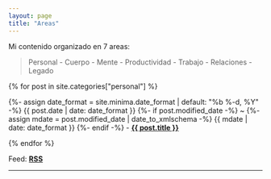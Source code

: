 ```yaml
---
layout: page
title: "Areas"
---
```


Mi contenido organizado en 7 areas:

> Personal - Cuerpo - Mente - Productividad - Trabajo - Relaciones - Legado

{% for post in site.categories["personal"] %}
  <p>{%- assign date_format = site.minima.date_format | default: "%b %-d, %Y" -%}
    <time class="dt-published" datetime="{{ post.date | date_to_xmlschema }}" itemprop="datePublished">
      {{ post.date | date: date_format }}
    </time>
    {%- if post.modified_date -%}
      ~ 
      {%- assign mdate = post.modified_date | date_to_xmlschema -%}
      <time class="dt-modified" datetime="{{ mdate }}" itemprop="dateModified">
        {{ mdate | date: date_format }}
      </time>
    {%- endif -%} - <a href=".{{ post.url }}"><strong>{{ post.title }}</strong></a></p> 
{% endfor %}

Feed: <a target="_blank" href="https://zettafounder.github.io/feed.xml"><strong>RSS</strong></a>

<hr>
<br>